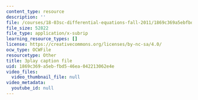 ```yaml
---
content_type: resource
description: ''
file: /courses/18-03sc-differential-equations-fall-2011/1869c369a5ebfbd546ea042213062e4e_Y9_zrupnz0Q.srt
file_size: 52822
file_type: application/x-subrip
learning_resource_types: []
license: https://creativecommons.org/licenses/by-nc-sa/4.0/
ocw_type: OCWFile
resourcetype: Other
title: 3play caption file
uid: 1869c369-a5eb-fbd5-46ea-042213062e4e
video_files:
  video_thumbnail_file: null
video_metadata:
  youtube_id: null
---
```

